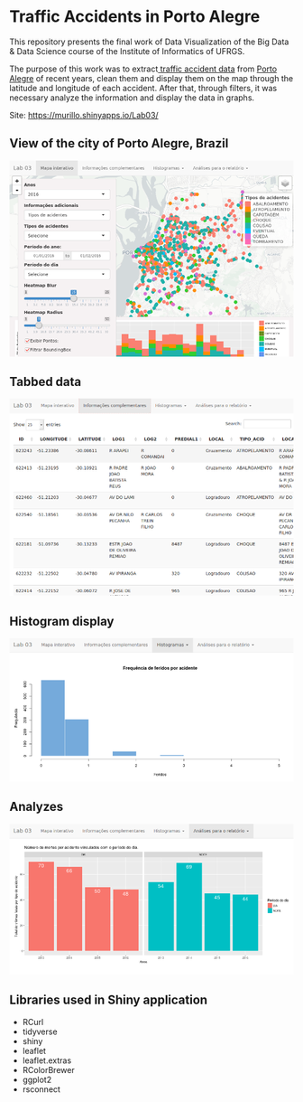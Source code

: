 # Traffic Accidents in Porto Alegre
This repository presents the final work of Data Visualization of the Big Data &amp; Data Science course of the Institute of Informatics of UFRGS. 

The purpose of this work was to extract<a href="http://datapoa.com.br/dataset/acidentes-de-transito" target="_blank"> traffic accident data</a> from <a href="https://en.wikipedia.org/wiki/Porto_Alegre" target="_blank">Porto Alegre</a> of recent years, clean them and display them on the map through the latitude and longitude of each accident. After that, through filters, it was necessary analyze the information and display the data in graphs.

Site: <a href="https://murillo.shinyapps.io/Lab03/" target="_blank" >https://murillo.shinyapps.io/Lab03/</a>

## View of the city of Porto Alegre, Brazil
<img src="images/lab03-1.png" />

## Tabbed data
<img src="images/Lab03-2.png" />

## Histogram display
<img src="images/Lab03-3.png" />

## Analyzes
<img src="images/Lab03-4.png" />

## Libraries used in Shiny application 
* RCurl
* tidyverse
* shiny
* leaflet
* leaflet.extras
* RColorBrewer
* ggplot2
* rsconnect
